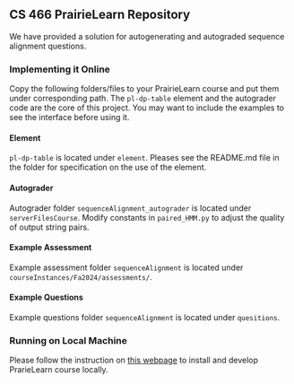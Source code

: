 ## CS 466 PrairieLearn Repository

We have provided a solution for autogenerating and autograded sequence alignment questions. 

### Implementing it Online

Copy the following folders/files to your PrairieLearn course and put them under corresponding path. The `pl-dp-table` element and the autograder code are the core of this project. You may want to include the examples to see the interface before using it.

#### Element

`pl-dp-table` is located under `element`. Pleases see the README.md file in the folder for specification on the use of the element.

#### Autograder

Autograder folder `sequenceAlignment_autograder` is located under `serverFilesCourse`. Modify constants in `paired_HMM.py` to adjust the quality of output string pairs.

#### Example Assessment

Example assessment folder `sequenceAlignment` is located under `courseInstances/Fa2024/assessments/`.

#### Example Questions

Example questions folder `sequenceAlignment` is located under `quesitions`.

### Running on Local Machine

Please follow the instruction on [this webpage](https://prairielearn.readthedocs.io/en/latest/installingLocal/) to install and develop PrarieLearn course locally.
